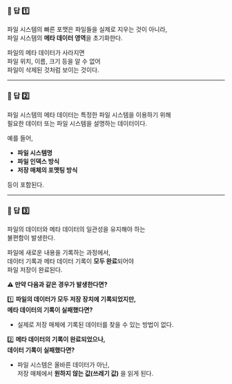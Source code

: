 ### 📌 답 1️⃣  
파일 시스템의 빠른 포맷은 파일들을 실제로 지우는 것이 아니라,  
파일 시스템의 **메타 데이터 영역**을 초기화한다.  

파일의 메타 데이터가 사라지면  
파일 위치, 이름, 크기 등을 알 수 없어  
파일이 삭제된 것처럼 보이는 것이다.  

---

### 📌 답 2️⃣  
파일 시스템의 메타 데이터는 특정한 파일 시스템을 이용하기 위해  
필요한 데이터 또는 파일 시스템을 설명하는 데이터이다.  

예를 들어,  
- **파일 시스템명**  
- **파일 인덱스 방식**  
- **저장 매체의 포맷팅 방식**  

등이 포함된다.  

---

### 📌 답 3️⃣  
파일의 데이터와 메타 데이터의 일관성을 유지해야 하는  
불편함이 발생한다.  

파일에 새로운 내용을 기록하는 과정에서,  
데이터 기록과 메타 데이터 기록이 **모두 완료**되어야  
파일 저장이 완료된다.  

**⚠ 만약 다음과 같은 경우가 발생한다면?**  

1️⃣ **파일의 데이터가 모두 저장 장치에 기록되었지만,  
메타 데이터의 기록이 실패했다면?**  
   - 실제로 저장 매체에 기록된 데이터를 찾을 수 있는 방법이 없다.  

2️⃣ **메타 데이터의 기록이 완료되었으나,  
데이터 기록이 실패했다면?**  
   - 파일 시스템은 올바른 데이터가 아닌,  
     저장 매체에서 **원하지 않는 값(쓰레기 값)** 을 읽게 된다.  
